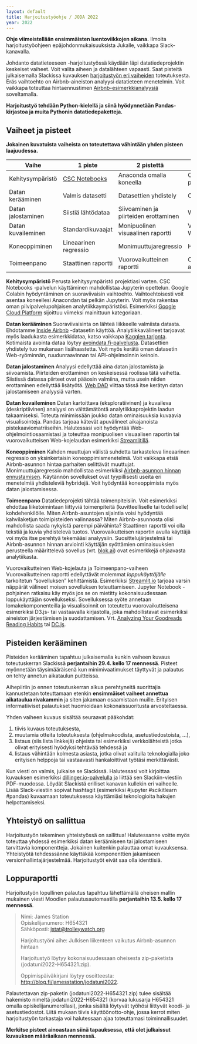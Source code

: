 ```yaml
---
layout: default
title: Harjoitustyöohje / JODA 2022
year: 2022
---
```


**Ohje viimeistellään ensimmäisten luentoviikkojen aikana.** 
Ilmoita harjoitustyöohjeen epäjohdonmukaisuuksista Jukalle, vaikkapa Slack-kanavalla.

Johdanto datatieteeseen -harjoitustyössä käydään läpi datatiedeprojektin keskeiset vaiheet. Voit valita aiheen ja datalähteen vapaasti.
Saat pisteitä julkaisemalla Slackissa kuvauksen [harjoitustyön eri vaiheiden](https://infotuni.github.io/joda2022/harjoitustyo/) toteutuksesta.
Eräs vaihtoehto on Airbnb-aineiston analyysi datatieteen menetelmin.
Voit vaikkapa toteuttaa hintaennustimen [Airbnb-esimerkkianalyysiä](https://github.com/InfoTUNI/joda2022/blob/master/koodiesimerkit/airnbn/python_scikit_airbnb.ipynb) soveltamalla.

**Harjoitustyö tehdään Python-kielellä ja siinä hyödynnetään Pandas-kirjastoa ja muita Pythonin datatiedepaketteja.**

## Vaiheet ja pisteet

**Jokainen kuvatuista vaiheista on toteutettava vähintään yhden pisteen laajuudessa.**

| Vaihe  | 1 piste  | 2 pistettä   | 3 pistettä  |
|--------|---|---|---|
| Kehitysympäristö   | [CSC Notebooks](https://www.csc.fi/web/blog/post/-/blogs/notebooks-enemman-aikaa-opetuksen-ytimelle) | Anaconda omalla koneella | Oma pilviympäristö |
| Datan kerääminen   | Valmis datasetti         | Datasettien yhdistely | Oma datasetti |   
| Datan jalostaminen | Siistiä lähtödataa       | Siivoaminen ja piirteiden erottaminen | Web DAD |   
| Datan kuvaileminen | Standardikuvaajat        | Monipuolinen visuaalinen raportti | Vuorovaikutteinen Web-kojelauta |   
| Koneoppiminen      | Lineaarinen regressio    | Monimuuttujaregressio | Hybriditoteutus |   
| Toimeenpano        | Staattinen raportti      | Vuorovaikutteinen raportti  | Ohjaava analytiikka |  

**Kehitysympäristö**
Perusta kehitysympäristö projektiasi varten.
CSC Notebooks -palvelun käyttäminen mahdollistaa Jupyterin opettelun.
Google Colabin hyödyntäminen on suoraviivaisin vaihtoehto. Vaihtoehtoisesti voit asentaa koneellesi Anacondan tai pelkän Jupyterin.
Voit myös rakentaa oman pilvipalvelupohjaisen analytiikkaympäristösi.
Esimerkiksi [Google Cloud Platform](https://cloud.google.com/) sijoittuu viimeksi mainittuun kategoriaan.

**Datan kerääminen**
Suoraviivaisinta on lähteä liikkeelle valmiista datasta.
Ehdotamme [Inside Airbnb](http://insideairbnb.com/) -datasetin käyttöä.
Analytiikkavälineet tarjoavat myös laadukasta esimerkkidataa, katso vaikkapa
[Kagglen tarjonta](https://www.kaggle.com/datasets). Kotimaista avointa dataa löytyy [avoindata.fi-palvelusta](https://www.avoindata.fi).
Datasettien yhdistely tuo mukanaan lisähaastetta.
Voit myös kerätä oman datasetin Web-ryöminnän, ruudunraavinnan tai API-ohjelmoinnin keinoin.

**Datan jalostaminen**
Analyysi edellyttää aina datan jalostamista ja siivoamista.
Piirteiden erottaminen on keskeisessä roolissa tätä vaihetta.
Siistissä datassa piirteet ovat pääosin valmiina,
mutta usein niiden erottaminen edellyttää lisätyötä.
[Web DAD](https://www.datasciencecentral.com/profiles/blogs/data-scientist-versus-data-engineer)
viittaa tässä itse kerätyn datan jalostamiseen analyysiä varten.

**Datan kuvaileminen**
Datan kartoittava (eksploratiivinen) ja kuvaileva (deskriptiivinen) analyysi on välttämätöntä analytiikkaprojektin laadun takaamiseksi.
Toteuta minimissään joukko datan ominaisuuksia kuvaavia visualisointeja.
Pandas tarjoaa kätevät apuvälineet aikajanoista pistekaaviomatriiseihin.
Halutessasi voit hyödyntää Web-ohjelmointiosaamistasi ja
toteuttaa monipuolisen visuaalisen raportin tai
vuorovaikutteisen Web-kojelaudan esimerkiksi [Streamlitillä](https://streamlit.io/). 

**Koneoppiminen**
Kahden muuttujan välistä suhdetta tarkasteleva lineaarinen regressio on
yksinkertaisin koneoppimismenetelmä.
Voit vaikkapa etsiä Airbnb-asunnon hintaa parhaiten selittävät muuttujat.
Monimuuttujaregressio mahdollistaa esimerkiksi
[Airbnb-asunnon hinnan ennustamisen](https://github.com/InfoTUNI/joda2022/blob/master/koodiesimerkit/airnbn/python_scikit_airbnb.ipynb).
Käytännön sovellukset ovat tyypillisesti useita eri menetelmiä yhdisteleviä hybridejä. Voit hyödyntää koneoppimista myös datan jalostamisessa. 

**Toimeenpano**
Datatiedeprojekti tähtää toimenpiteisiin.
Voit esimerkiksi ehdottaa liiketoimintaan liittyviä toimenpiteitä
(kuvitteelliselle tai todelliselle) kohdehenkilölle.
Miten Airbnb-asuntojen sijaintia voisi hyödyntää kahvilaketjun toimipisteiden valinnassa?
Miten Airbnb-asunnosta olisi mahdollista saada nykyistä parempi päivähinta?
Staattinen raportti voi olla tekstiä ja kuvia yhdistelevä tuotos.
Vuorovaikutteisen raportin avulla käyttäjä voi myös itse perehtyä tekemääsi analyysiin.
Suosittelujärjestelmä tai Airbnb-asunnon hinnan arviointi käyttäjän syöttämien ominaisuuksien perusteella määrittelevä sovellus (vrt. [blok.ai](https://blok.ai/asunnon-hinta-arvio/)) ovat esimerkkejä ohjaavasta analytiikasta.

Vuorovaikutteinen Web-kojelauta ja Toimeenpano-vaiheen Vuorovaikutteinen raportti edellyttävät molemmat *loppukäyttäjälle* tarkoitetun “sovelluksen” kehittämistä. Esimerkiksi [Streamlit.io](https://streamlit.io/) tarjoaa varsin näppärät välineet moisen sovelluksen toteuttamiseen. Jupyter Notebook -pohjainen ratkaisu käy myös jos se on mietitty kokonaisuudessaan loppukäyttäjän sovellukseksi. Sovelluksessa syöte annetaan  lomakekomponenteilla ja visualisoinnit on toteutettu vuorovaikutteisena esimerkiksi D3.js- tai vastaavalla kirjastolla, joka mahdollistavat esimerkiksi aineiston järjestämisen ja suodattamisen. Vrt. [Analyzing Your Goodreads Reading Habits](https://share.streamlit.io/tylerjrichards/streamlit_goodreads_app/books.py) tai [DC.js](https://dc-js.github.io/dc.js/).


## Pisteiden kerääminen

Pisteiden kerääminen tapahtuu julkaisemalla kunkin vaiheen kuvaus
toteutuskerran Slackissä **perjantaihin 29.4. kello 17 mennessä**.
Pisteet myönnetään täysimääräisenä kun minimivaatimukset täyttyvät ja
palautus on tehty annetun aikataulun puitteissa.

Aihepiiriin jo ennen toteutuskerran alkua perehtyneitä suorittajia kannustetaan toteuttamaan etenkin **ensimmäiset vaiheet annettua aikataulua rivakammin** ja siten jakamaan osaamistaan muille.
Erityisen informatiiviset palautukset huomioidaan kokonaissuoritusta arvosteltaessa.

Yhden vaiheen kuvaus sisältää seuraavat pääkohdat:

1. tiivis kuvaus toteutuksesta,
1. muutamia otteita toteutuksesta (ohjelmakoodista, asetustiedostoista, ...),
1. listaus (siis lista linkkejä) ohjeista tai esimerkiksi verkkolähteistä jotka olivat erityisesti hyödyksi tehtävää tehdessä ja
1. listaus vähintään kolmesta asiasta, jotka olivat valitulla teknologialla joko erityisen helppoja tai vastaavasti hankaloittivat työtäsi merkittävästi.

Kun viesti on valmis, julkaise se Slackissä.
Halutessasi voit kirjoittaa kuvauksen esimerkiksi [dillinger.io-palvelulla](https://dillinger.io/) ja liittää sen Slackiin-viestiin PDF-muodossa. 
Löydät Slackistä erilliset kanavan kullekin eri vaiheelle.
Lisää Slack-viestiin sopivat hashtagit (esimerkiksi #jupyter #scikitlearn #pandas) kuvaamaan toteutuksessa käyttämiäsi teknologioita hakujen helpottamiseksi.  

## Yhteistyö on sallittua

Harjoitustyön tekeminen yhteistyössä on sallittua!
Halutessanne voitte myös toteuttaa yhdessä esimerkiksi datan keräämiseen tai jalostamiseen tarvittavia komponentteja.
Jokainen kuitenkin palauttaa omat kuvauksensa.
Yhteistyötä tehdesssänne käyttäkää komponenttien jakamiseen versionhallintajärjestelmää.
Harjoitustyöt eivät saa olla identtisiä.

## Loppuraportti

Harjoitustyön lopullinen palautus tapahtuu lähettämällä oheisen mallin mukainen viesti Moodlen palautusautomaatilla **perjantaihin 13.5. kello 17 mennessä**.

<blockquote>
  <p>
    Nimi: James Station<br />
    Opiskelijanumero: H654321<br />
    Sähköposti: <a href="mailto:jstat@trolleywatch.org">jstat@trolleywatch.org</a>
  </p>
  <p>Harjoitustyöni aihe: Julkisen liikenteen vaikutus Airbnb-asunnon hintaan</p>
  <p>Harjoitustyö löytyy kokonaisuudessaan oheisesta zip-paketista (jodatuni2022-H654321.zip).</p>

<p>Oppimispäiväkirjani löytyy osoitteesta:
<a href="http://blog.fi/jamesstation/jodatuni2022">http://blog.fi/jamesstation/jodatuni2022</a>.</p>

</blockquote>

Palautettavan zip-paketin (jodatuni2022-H654321.zip) tulee sisältää hakemisto nimeltä jodatuni2022-H654321 (korvaa lukusarja H654321 omalla opiskelijanumerollasi), jonka sisältä löytyvät työhösi liittyvät koodi- ja asetustiedostot.
Liitä mukaan tiivis käyttöönotto-ohje, jossa kerrot miten harjoitustyön tarkastaja voi halutessaan ajaa toteuttamasi toiminnallisuudet.

**Merkitse pisteet ainoastaan siinä tapauksessa, että olet julkaissut kuvauksen määräaikaan mennessä.**
